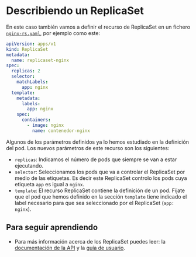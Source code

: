 # Describiendo un ReplicaSet

En este caso también vamos a definir el recurso de ReplicaSet en un fichero [`nginx-rs.yaml`](files/nginx-rs.yaml), por ejemplo como este:

```yaml
apiVersion: apps/v1
kind: ReplicaSet
metadata:
  name: replicaset-nginx
spec:
  replicas: 2
  selector:
    matchLabels:
      app: nginx
  template:
    metadata:
      labels:
        app: nginx
    spec:
      containers:
        - image: nginx
          name: contenedor-nginx
```

Algunos de los parámetros definidos ya lo hemos estudiado en la definición del pod. Los nuevos parámetros de este recurso son los siguientes:

* `replicas`: Indicamos el número de pods que siempre se van a estar ejecutando.
* `selector`: Seleccionamos los pods que va a controlar el ReplicaSet por medio de las etiquetas. Es decir este ReplicaSet controlo los pods cuya etiqueta `app` es igual a `nginx`.
* `template`: El recurso ReplicaSet contiene la definición de un pod. Fíjate que el pod que hemos definido en la sección `template` tiene indicado el label necesario para que sea seleccionado por el ReplicaSet (`app: nginx`).

## Para seguir aprendiendo

* Para más información acerca de los ReplicaSet puedes leer: la [documentación de la API](https://kubernetes.io/docs/reference/generated/kubernetes-api/v1.20/#replicaset-v1-apps) y la [guía de usuario](https://kubernetes.io/docs/concepts/workloads/controllers/replicaset/).